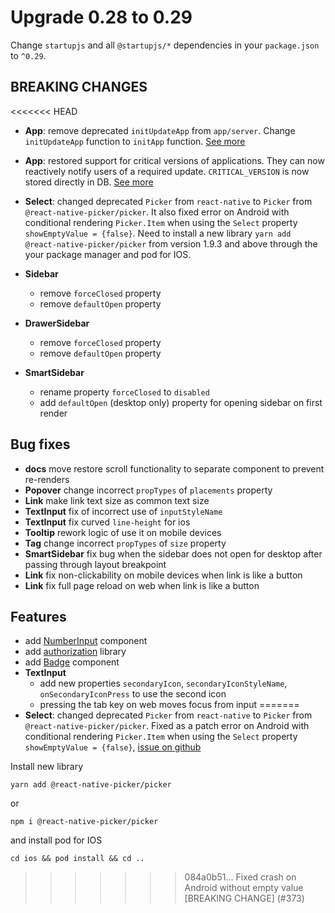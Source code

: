 # Upgrade 0.28 to 0.29

Change `startupjs` and all `@startupjs/*` dependencies in your `package.json` to `^0.29`.

## BREAKING CHANGES

<<<<<<< HEAD
- **App**: remove deprecated `initUpdateApp` from `app/server`. Change `initUpdateApp` function to `initApp` function. [See more](https://github.com/startupjs/startupjs/tree/master/packages/app)

- **App**: restored support for critical versions of applications. They can now reactively notify users of a required update. `CRITICAL_VERSION` is now stored directly in DB. [See more](https://github.com/startupjs/startupjs/tree/master/packages/app)

- **Select**: changed deprecated `Picker` from `react-native` to `Picker` from `@react-native-picker/picker`. It also fixed error on Android with conditional rendering `Picker.Item` when using the `Select` property `showEmptyValue = {false}`. Need to install a new library `yarn add @react-native-picker/picker` from version 1.9.3 and above through the your package manager and pod for IOS.

- **Sidebar**
  - remove `forceClosed` property
  - remove `defaultOpen` property

- **DrawerSidebar**
  - remove `forceClosed` property
  - remove `defaultOpen` property

- **SmartSidebar**
  - rename property `forceClosed` to `disabled`
  - add `defaultOpen` (desktop only) property for opening sidebar on first render

## Bug fixes
- **docs** move restore scroll functionality to separate component to prevent re-renders
- **Popover** change incorrect `propTypes` of `placements` property
- **Link** make link text size as common text size
- **TextInput** fix of incorrect use of `inputStyleName`
- **TextInput** fix curved `line-height` for ios
- **Tooltip** rework logic of use it on mobile devices
- **Tag** change incorrect `propTypes` of `size` property
- **SmartSidebar** fix bug when the sidebar does not open for desktop after passing through layout breakpoint
- **Link** fix non-clickability on mobile devices when link is like a button
- **Link** fix full page reload on web when link is like a button

## Features
- add [NumberInput](/docs/forms/NumberInput) component
- add [authorization](/docs/auth/main) library
- add [Badge](/docs/components/Badge) component
- **TextInput**
  - add new properties `secondaryIcon`, `secondaryIconStyleName`, `onSecondaryIconPress` to use the second icon
  - pressing the tab key on web moves focus from input
=======
- **Select**: changed deprecated `Picker` from `react-native` to `Picker` from `@react-native-picker/picker`. Fixed as a patch error on Android with conditional rendering `Picker.Item` when using the `Select` property `showEmptyValue = {false}`, [issue on github](https://github.com/react-native-picker/picker/issues/175)

Install new library

```
yarn add @react-native-picker/picker
```

or

```
npm i @react-native-picker/picker
```

and install pod for IOS

```
cd ios && pod install && cd ..
```
>>>>>>> 084a0b51... Fixed crash on Android without empty value [BREAKING CHANGE] (#373)
